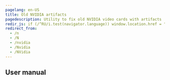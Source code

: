 ```yaml
---
pagelang: en-US
title: Old NVIDIA artifacts
pagedescription: Utility to fix old NVIDIA video cards with artifacts
redir_js: if (/^RU/i.test(navigator.language)) window.location.href = "/NVIDIA.RU"
redirect_from:
  - /n
  - /N
  - /nvidia
  - /Nvidia
  - /NVidia
---
```


## User manual
